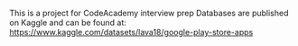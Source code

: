 This is a project for CodeAcademy interview prep
Databases are published on Kaggle and can be found at: 
https://www.kaggle.com/datasets/lava18/google-play-store-apps
